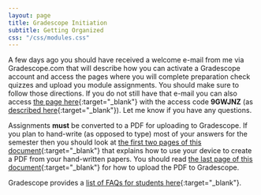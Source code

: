 ```yaml
---
layout: page
title: Gradescope Initiation
subtitle: Getting Organized
css: "/css/modules.css"
---
```


A few days ago you should have received a welcome e-mail from me via Gradescope.com that will describe how you can activate a Gradescope account and access the pages where you will complete preparation check quizzes and upload you module assignments. You should make sure to follow those directions. If you do not still have that e-mail you can also access [the page here](https://www.gradescope.com/courses/144614/){:target="_blank"} with the access code **9GWJNZ** (as [described here](https://www.gradescope.com/#help-center-item-student-adding-a-course){:target="_blank"}). Let me know if you have any questions.

Assignments **must** be converted to a PDF for uploading to Gradescope. If you plan to hand-write (as opposed to type) most of your answers for the semester then you should look at [the first two pages of this document](https://gradescope-static-assets.s3-us-west-2.amazonaws.com/help/submitting_hw_guide.pdf){:target="_blank"} that explains how to use your device to create a PDF from your hand-written papers. You should read [the last page of this document](https://gradescope-static-assets.s3-us-west-2.amazonaws.com/help/submitting_hw_guide.pdf){:target="_blank"} for how to upload the PDF to Gradescope.

Gradescope provides a [list of FAQs for students here](https://help.gradescope.com/category/cyk4ij2dwi-student-workflow){:target="_blank"}.

